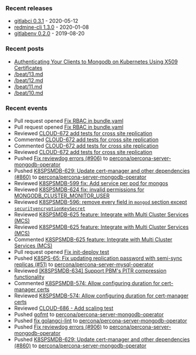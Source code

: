 ### Recent releases

* [gitlabci 0.3.1](https://github.com/egegunes/gitlabci/releases/tag/0.3.1) - 2020-05-12
* [redmine-cli 1.3.0](https://github.com/egegunes/redmine-cli/releases/tag/1.3.0) - 2020-01-08
* [gitlabenv 0.2.0](https://github.com/egegunes/gitlabenv/releases/tag/0.2.0) - 2019-08-20

### Recent posts

* [Authenticating Your Clients to Mongodb on Kubernetes Using X509 Certificates](https://ege.dev/posts/authenticating-your-clients-to-mongodb-on-kubernetes-using-x509-certificates/)
* [/beat/13.md](https://ege.dev/beat/13/)
* [/beat/12.md](https://ege.dev/beat/12/)
* [/beat/11.md](https://ege.dev/beat/11/)
* [/beat/10.md](https://ege.dev/beat/10/)

### Recent events

* Pull request opened [Fix RBAC in bundle.yaml](https://github.com/percona/percona-server-mongodb-operator/pull/908)
* Pull request opened [Fix RBAC in bundle.yaml](https://github.com/percona/percona-server-mongodb-operator/pull/908)
* Reviewed [CLOUD-672 add tests for cross site replication](https://github.com/percona/percona-server-mongodb-operator/pull/890)
* Commented [CLOUD-672 add tests for cross site replication](https://github.com/percona/percona-server-mongodb-operator/pull/890)
* Commented [CLOUD-672 add tests for cross site replication](https://github.com/percona/percona-server-mongodb-operator/pull/890)
* Reviewed [CLOUD-672 add tests for cross site replication](https://github.com/percona/percona-server-mongodb-operator/pull/890)
* Pushed [Fix reviewdog errors (#906)](https://github.com/percona/percona-server-mongodb-operator/commit/47fa2fc7b8e268ed9277790cacdb9c3b61a76f91) to [percona/percona-server-mongodb-operator](https://github.com/percona/percona-server-mongodb-operator)
* Pushed [K8SPSMDB-629: Update cert-manager and other dependencies (#860)](https://github.com/percona/percona-server-mongodb-operator/commit/7e0bd4ea88bd9cad18933e92da2bc4e924765a54) to [percona/percona-server-mongodb-operator](https://github.com/percona/percona-server-mongodb-operator)
* Reviewed [K8SPSMDB-599 fix: Add service per pod for mongos](https://github.com/percona/percona-server-mongodb-operator/pull/862)
* Reviewed [K8SPSMDB-624 fix: invalid permissions for MONGODB_CLUSTER_MONITOR_USER](https://github.com/percona/percona-server-mongodb-operator/pull/899)
* Reviewed [K8SPSMDB-596: remove every field in `mongod` section except `securityencryptionKeySecret`](https://github.com/percona/percona-server-mongodb-operator/pull/882)
* Reviewed [K8SPSMDB-625 feature: Integrate with Multi Cluster Services (MCS)](https://github.com/percona/percona-server-mongodb-operator/pull/873)
* Reviewed [K8SPSMDB-625 feature: Integrate with Multi Cluster Services (MCS)](https://github.com/percona/percona-server-mongodb-operator/pull/873)
* Commented [K8SPSMDB-625 feature: Integrate with Multi Cluster Services (MCS)](https://github.com/percona/percona-server-mongodb-operator/pull/873)
* Pull request opened [Fix init-deploy test](https://github.com/percona/percona-server-mongodb-operator/pull/907)
* Pushed [K8SPS-65: Fix updating replication password with semi-sync replicas (#51)](https://github.com/percona/percona-server-mysql-operator/commit/4ab2fb7ba915210b5f3704288c35fd80b87a443f) to [percona/percona-server-mysql-operator](https://github.com/percona/percona-server-mysql-operator)
* Reviewed [[K8SPSMDB-634] Support PBM's PITR compression functionality](https://github.com/percona/percona-server-mongodb-operator/pull/867)
* Commented [K8SPSMDB-574: Allow configuring duration for cert-manager certs](https://github.com/percona/percona-server-mongodb-operator/pull/900)
* Reviewed [K8SPSMDB-574: Allow configuring duration for cert-manager certs](https://github.com/percona/percona-server-mongodb-operator/pull/900)
* Reviewed [CLOUD-686 - Add scaling test](https://github.com/percona/percona-server-mysql-operator/pull/68)
* Pushed [gofmt](https://github.com/percona/percona-server-mongodb-operator/commit/a00bf6946b66201bab103521e1a0e222bfe9ce1f) to [percona/percona-server-mongodb-operator](https://github.com/percona/percona-server-mongodb-operator)
* Pushed [fix golangci-lint](https://github.com/percona/percona-server-mongodb-operator/commit/a53ab8af2b2b49a8f897caebd4df472215406bdf) to [percona/percona-server-mongodb-operator](https://github.com/percona/percona-server-mongodb-operator)
* Pushed [Fix reviewdog errors (#906)](https://github.com/percona/percona-server-mongodb-operator/commit/47fa2fc7b8e268ed9277790cacdb9c3b61a76f91) to [percona/percona-server-mongodb-operator](https://github.com/percona/percona-server-mongodb-operator)
* Pushed [K8SPSMDB-629: Update cert-manager and other dependencies (#860)](https://github.com/percona/percona-server-mongodb-operator/commit/7e0bd4ea88bd9cad18933e92da2bc4e924765a54) to [percona/percona-server-mongodb-operator](https://github.com/percona/percona-server-mongodb-operator)
